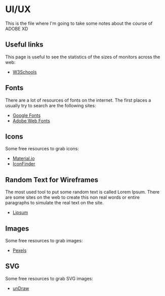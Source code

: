 # UI/UX

This is the file where I'm going to take some notes about the course of ADOBE XD

## Useful links

This page is useful to see the statistics of the sizes of monitors across the web:

- [W3Schools](https://www.w3schools.com/browsers/)

## Fonts

There are a lot of resources of fonts on the internet. The first places a usually try to search are the following sites:

- [Google Fonts](https://fonts.google.com/)
- [Adobe Web Fonts](https://edgewebfonts.adobe.com/)

## Icons

Some free resources to grab icons:

- [Material.io](https://material.io/resources/icons/?style=baseline)
- [IconFinder](https://www.iconfinder.com/)

## Random Text for Wireframes

The most used tool to put some random text is called Lorem Ipsum. There are some sites on the web to create this non real words or entire paragraphs to simulate the real text on the site. 

- [Lipsum](https://lipsum.com/)

## Images

Some free resources to grab images:

- [Pexels](https://www.pexels.com/)

## SVG

Some free resources to grab SVG images:

- [unDraw](https://undraw.co/search)